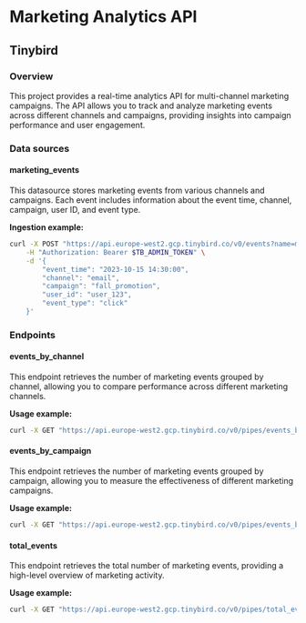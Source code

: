 
# Marketing Analytics API

## Tinybird

### Overview
This project provides a real-time analytics API for multi-channel marketing campaigns. The API allows you to track and analyze marketing events across different channels and campaigns, providing insights into campaign performance and user engagement.

### Data sources

#### marketing_events
This datasource stores marketing events from various channels and campaigns. Each event includes information about the event time, channel, campaign, user ID, and event type.

**Ingestion example:**
```bash
curl -X POST "https://api.europe-west2.gcp.tinybird.co/v0/events?name=marketing_events" \
    -H "Authorization: Bearer $TB_ADMIN_TOKEN" \
    -d '{
        "event_time": "2023-10-15 14:30:00",
        "channel": "email",
        "campaign": "fall_promotion",
        "user_id": "user_123",
        "event_type": "click"
    }'
```

### Endpoints

#### events_by_channel
This endpoint retrieves the number of marketing events grouped by channel, allowing you to compare performance across different marketing channels.

**Usage example:**
```bash
curl -X GET "https://api.europe-west2.gcp.tinybird.co/v0/pipes/events_by_channel.json?token=$TB_ADMIN_TOKEN"
```

#### events_by_campaign
This endpoint retrieves the number of marketing events grouped by campaign, allowing you to measure the effectiveness of different marketing campaigns.

**Usage example:**
```bash
curl -X GET "https://api.europe-west2.gcp.tinybird.co/v0/pipes/events_by_campaign.json?token=$TB_ADMIN_TOKEN"
```

#### total_events
This endpoint retrieves the total number of marketing events, providing a high-level overview of marketing activity.

**Usage example:**
```bash
curl -X GET "https://api.europe-west2.gcp.tinybird.co/v0/pipes/total_events.json?token=$TB_ADMIN_TOKEN"
```
